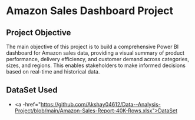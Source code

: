 # Amazon Sales Dashboard Project 

## Project Objective
The main objective of this project is to build a comprehensive Power BI dashboard for Amazon sales data, providing a visual summary of product performance, delivery efficiency, and customer demand across categories, sizes, and regions. This enables stakeholders to make informed decisions based on real-time and historical data.

## DataSet Used
- <a -href="https://github.com/Akshay04612/Data--Analysis-Project/blob/main/Amazon-Sales-Report-40K-Rows.xlsx">DataSet</a>
